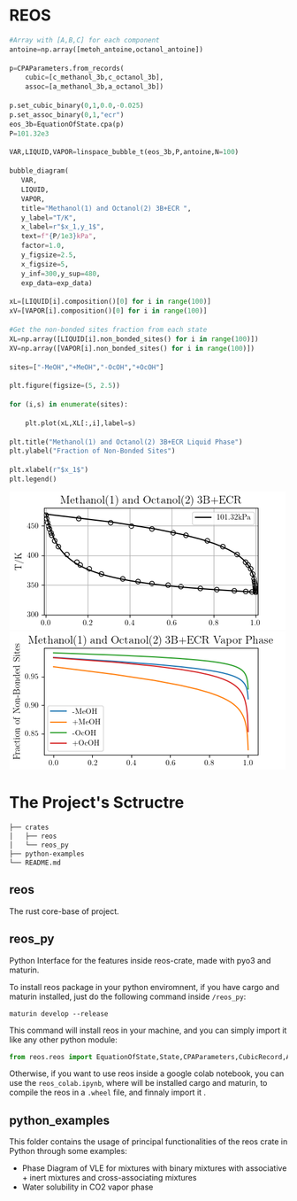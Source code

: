 # REOS 

```py
#Array with [A,B,C] for each component
antoine=np.array([metoh_antoine,octanol_antoine])

p=CPAParameters.from_records(
    cubic=[c_methanol_3b,c_octanol_3b],
    assoc=[a_methanol_3b,a_octanol_3b])

p.set_cubic_binary(0,1,0.0,-0.025)
p.set_assoc_binary(0,1,"ecr")
eos_3b=EquationOfState.cpa(p)
P=101.32e3

VAR,LIQUID,VAPOR=linspace_bubble_t(eos_3b,P,antoine,N=100)

bubble_diagram(
   VAR,
   LIQUID,
   VAPOR,
   title="Methanol(1) and Octanol(2) 3B+ECR ",
   y_label="T/K",
   x_label=r"$x_1,y_1$",
   text=f"{P/1e3}kPa",
   factor=1.0,
   y_figsize=2.5,
   x_figsize=5,
   y_inf=300,y_sup=480,
   exp_data=exp_data)

xL=[LIQUID[i].composition()[0] for i in range(100)]
xV=[VAPOR[i].composition()[0] for i in range(100)]

#Get the non-bonded sites fraction from each state
XL=np.array([LIQUID[i].non_bonded_sites() for i in range(100)])
XV=np.array([VAPOR[i].non_bonded_sites() for i in range(100)])

sites=["-MeOH","+MeOH","-OcOH","+OcOH"]

plt.figure(figsize=(5, 2.5))

for (i,s) in enumerate(sites):

    plt.plot(xL,XL[:,i],label=s)

plt.title("Methanol(1) and Octanol(2) 3B+ECR Liquid Phase")
plt.ylabel("Fraction of Non-Bonded Sites")

plt.xlabel(r"$x_1$") 
plt.legend()

```
![alt text](<python_examples/phase_diagram_plot/Methanol(1) and Octanol(2) 3B+ECR .png>)
![alt text](python_examples/xassoc_plot/Methanol(1)_and_Octanol(2)_3B+ECR_VaporPhase.png)

# The Project's Sctructre

```
├── crates
│   ├── reos
│   └── reos_py
├── python-examples
└── README.md
```

## reos

The rust core-base of project.

## reos_py 
Python Interface for the features inside reos-crate, made with pyo3 and maturin.

To install reos package in your python enviromnent, if you have cargo and maturin installed, just do the following command inside ```/reos_py```:

```
maturin develop --release
```
This command will install reos in your machine, and you can simply import it like any other python module:

```py
from reos.reos import EquationOfState,State,CPAParameters,CubicRecord,AssociationRecord

```
Otherwise, if you want to use reos inside a google colab notebook, you can use the ```reos_colab.ipynb```, where will be installed cargo and maturin, to compile the reos in a ```.wheel``` file, and finnaly import it .


## python_examples

This folder contains the usage of principal functionalities of the reos crate in Python through some examples:

- Phase Diagram of VLE for mixtures with binary mixtures with associative + inert mixtures and cross-associating mixtures
- Water solubility in CO2 vapor phase

